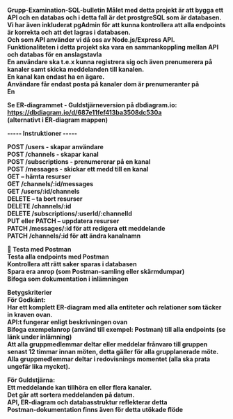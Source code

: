<b>Grupp-Examination-SQL-bulletin<b>
Målet med detta projekt är att bygga ett API och en databas och i detta fall är det prostgreSQL som är databasen.<br>
Vi har även inkluderat pgAdmin för att kunna kontrollera att alla endpoints är korrekta och att det lagras i databasen.<br>
Och som API använder vi då oss av Node.js/Express API.<br>
Funktionaliteten i detta projekt ska vara en sammankoppling mellan API och databas för en anslagstavla<br>
En användare ska t.e.x kunna registrera sig och även prenumerera på kanaler samt skicka meddelanden till kanalen.<br>
En kanal kan endast ha en ägare.<br>
Användare får endast posta på kanaler dom är prenumeranter på<br>
En 

Se ER-diagrammet - Guldstjärneversion på dbdiagram.io:
https://dbdiagram.io/d/687e11fef413ba3508dc530a
<br>
(alternativt i ER-diagram mappen)

----- Instruktioner -----

POST /users - skapar användare <br>
POST /channels - skapar kanal <br>
POST /subscriptions - prenumererar på en kanal <br>
POST /messages - skickar ett medd till en kanal <br>
GET – hämta resurser <br>
GET /channels/:id/messages <br>
GET /users/:id/channels <br>
DELETE – ta bort resurser <br>
DELETE /channels/:id <br>
DELETE /subscriptions/:userId/:channelId <br>
PUT eller PATCH – uppdatera resurser <br>
PATCH /messages/:id för att redigera ett meddelande <br>
PATCH /channels/:id för att ändra kanalnamn <br>

🧪 Testa med Postman <br>
Testa alla endpoints med Postman <br>
Kontrollera att rätt saker sparas i databasen <br>
Spara era anrop (som Postman-samling eller skärmdumpar) <br>
Bifoga som dokumentation i inlämningen <br>

Betygskriterier <br>
För Godkänt: <br>
Har ett komplett ER-diagram med alla entiteter och relationer som täcker in kraven ovan. <br>
API:t fungerar enligt beskrivningen ovan<br>
Bifoga exempelanrop (använd till exempel: Postman) till alla endpoints (se länk under inlämning)<br>
Att alla gruppmedlemmar deltar eller meddelar frånvaro till gruppen senast 12 timmar innan möten, detta gäller för alla grupplanerade möte.<br>
Alla gruppmedlemmar deltar i redovisnings momentet (alla ska prata ungefär lika mycket).

För Guldstjärna:<br>
Ett meddelande kan tillhöra en eller flera kanaler. <br>
Det går att sortera meddelanden på datum. <br>
API, ER-diagram och databasstruktur reflekterar detta <br>
Postman-dokumentation finns även för detta utökade flöde <br>
